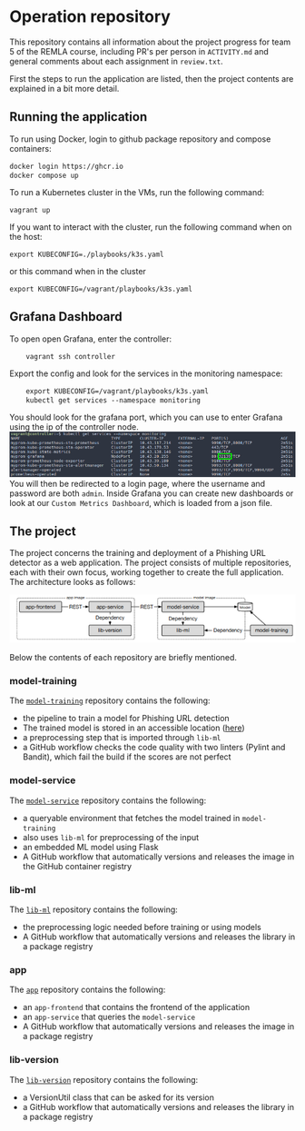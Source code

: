 # Operation repository
This repository contains all information about the project progress for team 5 of the REMLA course, including PR's per person in `ACTIVITY.md` and general comments about each assignment in `review.txt`.

First the steps to run the application are listed, then the project contents are explained in a bit more detail.

## Running the application

To run using Docker, login to github package repository and compose containers:

```
docker login https://ghcr.io
docker compose up
```

To run a Kubernetes cluster in the VMs, run the following command:

```
vagrant up
```

If you want to interact with the cluster, run the following command when on the host:

```
export KUBECONFIG=./playbooks/k3s.yaml
```

or this command when in the cluster
```
export KUBECONFIG=/vagrant/playbooks/k3s.yaml
```

## Grafana Dashboard
To open open Grafana, enter the controller:
```
    vagrant ssh controller
```
Export the config and look for the services in the monitoring namespace:
```
    export KUBECONFIG=/vagrant/playbooks/k3s.yaml
    kubectl get services --namespace monitoring
```
You should look for the grafana port, which you can use to enter Grafana using the ip of the controller node.
![grafana-port](assets/grafana-port.png)
You will then be redirected to a login page, where the username and password are both `admin`. Inside Grafana you can create new dashboards or look at our `Custom Metrics Dashboard`, which is loaded from a json file.


## The project
The project concerns the training and deployment of a Phishing URL detector as a web application. The project consists of multiple repositories, each with their own focus, working together to create the full application. The architecture looks as follows:

![architecture](assets/architecture.png)

Below the contents of each repository are briefly mentioned.

### model-training
The [`model-training`](https://github.com/REMLA24-Team-5/Model-Training) repository contains the following:
- the pipeline to train a model for Phishing URL detection
- The trained model is stored in an accessible location ([here](https://drive.google.com/file/d/185n3q-K-l3eiFwiThouljU_j9rYDugIX)) 
- a preprocessing step that is imported through `lib-ml` 
- a GitHub workflow checks the code quality with two linters (Pylint and Bandit), which fail the build if the scores are not perfect

### model-service
The [`model-service`](https://github.com/REMLA24-Team-5/model-service) repository contains the following:
- a queryable environment that fetches the model trained in `model-training`
- also uses `lib-ml` for preprocessing of the input
- an embedded ML model using Flask
- A GitHub workflow that automatically versions and releases the image in the GitHub container registry

### lib-ml
The [`lib-ml`](https://github.com/REMLA24-Team-5/lib-ml) repository contains the following:
- the preprocessing logic needed before training or using models
- A GitHub workflow that automatically versions and releases the library in a package registry

### app
The [`app`](https://github.com/REMLA24-Team-5/app) repository contains the following:
- an `app-frontend` that contains the frontend of the application
- an `app-service` that queries the `model-service`
- A GitHub workflow that automatically versions and releases the image in a package registry

### lib-version
The [`lib-version`](https://github.com/REMLA24-Team-5/lib-versino) repository contains the following:
- a VersionUtil class that can be asked for its version
- a GitHub workflow that automatically versions and releases the library in a package registry

